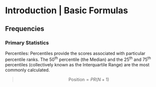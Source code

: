 # Introduction | Basic Formulas

## Frequencies

### Primary Statistics

Percentiles: Percentiles provide the scores associated with particular percentile ranks. The 50<sup>th</sup> percentile (the Median) and the 25<sup>th</sup> and 75<sup>th</sup> percentiles (collectively known as the Interquartile Range) are the most commonly calculated.

> $$ \text{Position} = PR ( N + 1 ) $$
